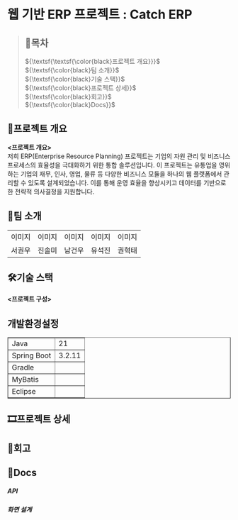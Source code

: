 # 웹 기반 ERP 프로젝트 : Catch ERP

> ##  🔻목차 <br>
> ${\textsf{\textsf{\color{black}프로젝트 개요}}}$  <br>
> ${\textsf{\color{black}팀 소개}}$  <br>
> ${\textsf{\color{black}기술 스택}}$  <br>
> ${\textsf{\color{black}프로젝트 상세}}$ <br>
> ${\textsf{\color{black}회고}}$ <br>
> ${\textsf{\color{black}Docs}}$ <br>

## 🚩프로젝트 개요
<strong><프로젝트 개요></strong> <br>
저희 ERP(Enterprise Resource Planning) 프로젝트는 기업의 자원 관리 및 비즈니스 프로세스의 효율성을 극대화하기 위한 통합 솔루션입니다. 이 프로젝트는 유통업을 영위하는 기업의 재무, 인사, 영업, 물류 등 다양한 비즈니스 모듈을 하나의 웹 플랫폼에서 관리할 수 있도록 설계되었습니다. 
이를 통해 운영 효율을 향상시키고 데이터를 기반으로 한 전략적 의사결정을 지원합니다. <br>

## 🤜팀 소개
<table>

<tr> <td>이미지</td> <td>이미지</td> <td>이미지</td> <td>이미지</td> <td>이미지</td> </tr>
<tr> <td>서권우</td> <td>진솔미</td> <td>남건우</td> <td>유석진</td> <td>권혁태</td> </tr>
</table>

## 🛠️기술 스택
**<프로젝트 구성>**
<h2>개발환경설정</h2>
<table style="border-collapes: collapse; width: 100%;" border="1" 
  <tbody>
    <tr>
      <td>Java</td>
      <td>21</td>
    </tr>
    <tr>
      <td>Spring Boot</td>
      <td>3.2.11</td>
    </tr>
    <tr>
      <td>Gradle</td>
      <td></td>
    </tr>
    <tr>
      <td>MyBatis</td>
      <td></td>
    </tr>
    <tr>
      <td>Eclipse</td>
      <td></td>
    </tr>
  </tbody>
</table>

## 🎞️프로젝트 상세

## 🙂회고

## 📒Docs
##### API
##### 화면 설계
